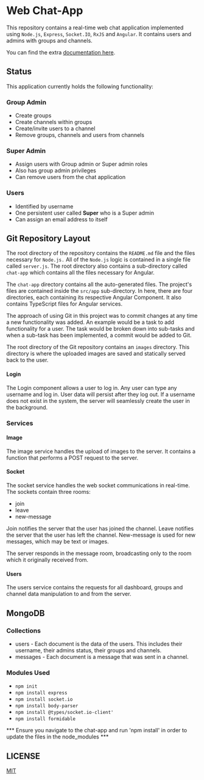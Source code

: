# Web Chat-App

This repository contains a real-time web chat application implemented using `Node.js`, `Express`, `Socket.IO`, `RxJS` and `Angular`. It contains users and admins with groups and channels.

You can find the extra [documentation here](chat_app_documentation.pdf).

## Status

This application currently holds the following functionality:  

### Group Admin

* Create groups
* Create channels within groups
* Create/invite users to a channel
* Remove groups, channels and users from channels

### Super Admin

* Assign users with Group admin or Super admin roles
* Also has group admin privileges
* Can remove users from the chat application

### Users

* Identified by username
* One persistent user called __Super__ who is a Super admin
* Can assign an email address to itself

## Git Repository Layout

The root directory of the repository contains the `README.md` file and the files necessary for `Node.js.` All of the `Node.js` logic is contained in a single file called `server.js`. The root directory also contains a sub-directory called `chat-app` which contains all the files necessary for Angular.  
  
The `chat-app` directory contains all the auto-generated files. The project's files are contained inside the `src/app` sub-directory. In here, there are four directories, each containing its respective Angular Component. It also contains TypeScript files for Angular services.  
  
The approach of using Git in this project was to commit changes at any time a new functionality was added. An example would be a task to add functionality for a user. The task would be broken down into sub-tasks and when a sub-task has been implemented, a commit would be added to Git.  

The root directory of the Git repository contains an `images` directory. This directory is where the uploaded images are saved and statically served back to the user.
  
#### Login

The Login component allows a user to log in. Any user can type any username and log in. User data will persist after they log out. If a username does not exist in the system, the server will seamlessly create the user in the background.

### Services

#### Image

The image service handles the upload of images to the server. It contains a function that performs a POST request to the server.

#### Socket

The socket service handles the web socket communications in real-time. The sockets contain three rooms:

* join
* leave
* new-message

Join notifies the server that the user has joined the channel. Leave notifies the server that the user has left the channel. New-message is used for new messages, which may be text or images.

The server responds in the message room, broadcasting only to the room which it originally received from.

#### Users

The users service contains the requests for all dashboard, groups and channel data manipulation to and from the server.

## MongoDB

### Collections

* users - Each document is the data of the users. This includes their username, their admins status, their groups and channels.
* messages - Each document is a message that was sent in a channel.

### Modules Used

* `npm init`
* `npm install express`
* `npm install socket.io`
* `npm install body-parser`
* `npm install @types/socket.io-client'`
* `npm install formidable`

*** Ensure you navigate to the chat-app and run 'npm install' in order to update the files in the node_modules ***


## LICENSE
[MIT](https://github.com/MichaIng/nodejs-linux-installer/blob/master/LICENSE)

